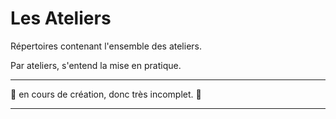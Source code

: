 # Les Ateliers

Répertoires contenant l'ensemble des ateliers.

Par ateliers, s'entend la mise en pratique.

___
&#128679; en cours de création, donc très incomplet. &#128679;
___
